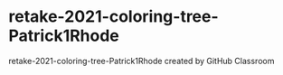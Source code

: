 # retake-2021-coloring-tree-Patrick1Rhode
retake-2021-coloring-tree-Patrick1Rhode created by GitHub Classroom
